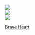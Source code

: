 <div>
<a href="https://github.com/Mr-Super-X/vue3-admin" target="_blank">
	<img src="https://github-readme-stats.vercel.app/api/pin/?username=anuraghazra&repo=github-readme-stats&cache_seconds=86400&theme=buefy" />
</a>
<br/>
<a href="https://github.com/Mr-Super-X/vue3-admin">
	<img src="https://github-readme-stats.vercel.app/api/pin/?username=anuraghazra&repo=github-readme-stats&cache_seconds=86400&theme=buefy" />
</a>
<br/><a href="https://github.com/Mr-Super-X/vue3-admin">
	<img src="https://github-readme-stats.vercel.app/api/pin/?username=anuraghazra&repo=github-readme-stats&cache_seconds=86400&theme=buefy" />
</a>
<br/>
</div>

<a href="https://www.infoq.cn/profile/1089469/publish" target="_blank">Brave Heart</a>
